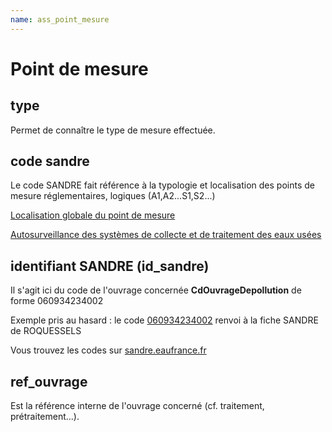 ```yaml
---
name: ass_point_mesure
---
```


# Point de mesure

## type
Permet de connaître le type de mesure effectuée.

## code sandre
Le code SANDRE fait référence à la typologie et localisation des points de mesure réglementaires, logiques (A1,A2...S1,S2...)

[Localisation globale du point de mesure](http://id.eaufrance.fr/nsa/47)

[Autosurveillance des systèmes de collecte et de traitement des eaux usées](https://www.sandre.eaufrance.fr/notice-doc/autosurveillance-des-syst%C3%A8mes-de-collecte-et-de-traitement-des-eaux-us%C3%A9es-0) 

## identifiant SANDRE (id_sandre)

Il s'agit ici du code de l'ouvrage concernée **CdOuvrageDepollution** de forme 060934234002

Exemple pris au hasard :
le code [060934234002](http://id.eaufrance.fr/SysTraitementEauxUsees/060934234002) renvoi à la fiche SANDRE de ROQUESSELS

Vous trouvez les codes sur [sandre.eaufrance.fr](https://www.sandre.eaufrance.fr/Rechercher-une-donnee-d-un-jeu?keyword=&ss_item_code=&ss_lbref_sandre=Syst%C2%8Ame+de+traitement+d%27eaux+us%C3%A9es&ss_statut_sandre=Valid%C3%A9&sm_field_pc_cdcassubstancechimiq=&ds_dt_crea_sandre_op=%3D&ds_dt_crea_sandre%5Bvalue%5D%5Bdate%5D=&ds_dt_crea_sandre%5Bmin%5D=&ds_dt_crea_sandre%5Bmax%5D=&sm_field_par_choice_parametre_label=&im_field_type_dc=&sm_field_annee_fin_dc=&im_field_emprise_admin_dc=&im_field_fam_param_dc=&im_field_milieu_dc=&im_field_support_dc=&im_field_dc_typerdd=&sm_field_finalite_dc=&sm_field_dc_anneefinrdd=&im_field_apt_cdthemetaxon=&sm_field_dc_bassinreference=&sm_field_apt_cdalternatif=&im_field_dc_departementrdd=&im_field_tax_cdthemetaxon=&im_field_dc_typomilieurss=&sm_field_tax_cdalternatif=&sm_field_dc_descriptionfinaliter=&sm_field_met_nomintmethode=&sm_field_par_cdmethode_label=)

## ref_ouvrage
Est la référence interne de l'ouvrage concerné (cf. traitement, prétraitement...).